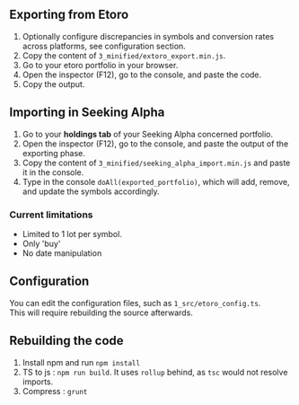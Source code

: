 
## Exporting from Etoro
1. Optionally configure discrepancies in symbols and conversion rates across platforms, see configuration section.
2. Copy the content of `3_minified/extoro_export.min.js`.
3. Go to your etoro portfolio in your browser.
4. Open the inspector (F12), go to the console, and paste the code.
5. Copy the output.

## Importing in Seeking Alpha
1. Go to your **holdings tab** of your Seeking Alpha concerned portfolio.
2. Open the inspector (F12), go to the console, and paste the output of the exporting phase.
3. Copy the content of `3_minified/seeking_alpha_import.min.js` and paste it in the console.
4. Type in the console `doAll(exported_portfolio)`, which will add, remove, and update the symbols accordingly.

### Current limitations  
- Limited to 1 lot per symbol.  
- Only 'buy'
- No date manipulation

## Configuration
You can edit the configuration files, such as `1_src/etoro_config.ts`.  
This will require rebuilding the source afterwards.  
  
## Rebuilding the code
1. Install npm and run `npm install`
2. TS to js : `npm run build`. It uses `rollup` behind, as `tsc` would not resolve imports.
3. Compress : `grunt`
